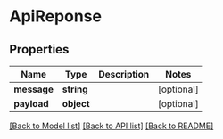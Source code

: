 # ApiReponse

## Properties
Name | Type | Description | Notes
------------ | ------------- | ------------- | -------------
**message** | **string** |  | [optional] 
**payload** | **object** |  | [optional] 

[[Back to Model list]](../README.md#documentation-for-models) [[Back to API list]](../README.md#documentation-for-api-endpoints) [[Back to README]](../README.md)


